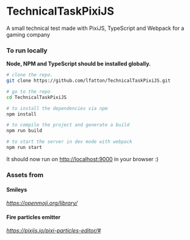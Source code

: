 # TechnicalTaskPixiJS
A small technical test made with PixiJS, TypeScript and Webpack for a gaming company

### To run locally
**Node, NPM and TypeScript should be installed globally.**

```bash
# clone the repo.
git clone https://github.com/lfatton/TechnicalTaskPixiJS.git

# go to the repo
cd TechnicalTaskPixiJS 

# to install the dependencies via npm
npm install

# to compile the project and generate a build
npm run build

# to start the server in dev mode with webpack 
npm run start
```
It should now run on [http://localhost:9000](http://localhost:9000) in your browser :)

### Assets from

#### Smileys
*https://openmoji.org/library/*

#### Fire particles emitter
*https://pixijs.io/pixi-particles-editor/#*